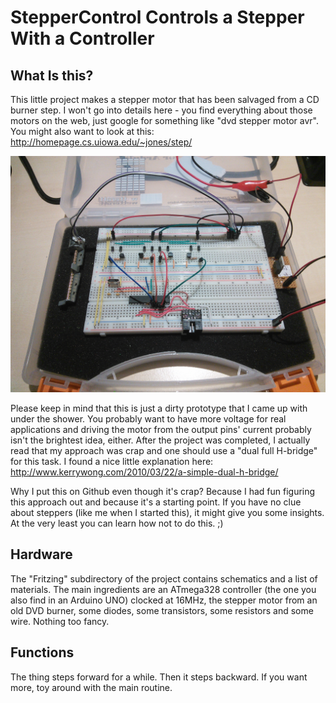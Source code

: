 StepperControl Controls a Stepper With a Controller
===================================================

What Is this?
-------------
This little project makes a stepper motor that has been salvaged from a CD burner step. I won't go into details here - you find everything about those motors on the web, just google for something like "dvd stepper motor avr". You might also want to look at this: http://homepage.cs.uiowa.edu/~jones/step/

![Image of StepperControl](https://github.com/Zappes/avr-StepperControl/blob/master/Fritzing/StepperControl_photo.jpg?raw=true)

Please keep in mind that this is just a dirty prototype that I came up with under the shower. You probably want to have more voltage for real applications and driving the motor from the output pins' current probably isn't the brightest idea, either. After the project was completed, I actually read that my approach was crap and one should use a "dual full H-bridge" for this task. I found a nice little explanation here: http://www.kerrywong.com/2010/03/22/a-simple-dual-h-bridge/

Why I put this on Github even though it's crap? Because I had fun figuring this approach out and because it's a starting point. If you have no clue about steppers (like me when I started this), it might give you some insights. At the very least you can learn how not to do this. ;)

Hardware
--------
The "Fritzing" subdirectory of the project contains schematics and a list of materials. The main ingredients are an ATmega328 controller (the one you also find in an Arduino UNO) clocked at 16MHz, the stepper motor from an old DVD burner, some diodes, some transistors, some resistors and some wire. Nothing too fancy.

Functions
---------
The thing steps forward for a while. Then it steps backward. If you want more, toy around with the main routine.
